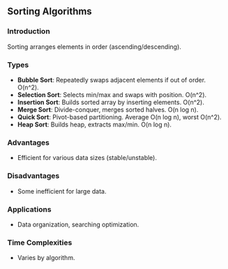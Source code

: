 ## Sorting Algorithms

### Introduction
Sorting arranges elements in order (ascending/descending).

### Types
- **Bubble Sort**: Repeatedly swaps adjacent elements if out of order. O(n^2).
- **Selection Sort**: Selects min/max and swaps with position. O(n^2).
- **Insertion Sort**: Builds sorted array by inserting elements. O(n^2).
- **Merge Sort**: Divide-conquer, merges sorted halves. O(n log n).
- **Quick Sort**: Pivot-based partitioning. Average O(n log n), worst O(n^2).
- **Heap Sort**: Builds heap, extracts max/min. O(n log n).

### Advantages
- Efficient for various data sizes (stable/unstable).

### Disadvantages
- Some inefficient for large data.

### Applications
- Data organization, searching optimization.

### Time Complexities
- Varies by algorithm.